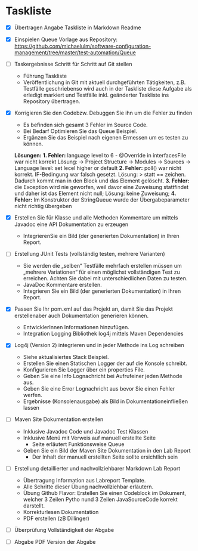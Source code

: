 # Taskliste

- [x] Übertragen Angabe Taskliste in Markdown Readme
- [x] Einspielen Queue Vorlage aus Repository:&nbsp; https://github.com/michaelulm/software-configuration-management/tree/master/test-automation/Queue
- [ ] Taskergebnisse Schritt für Schritt auf Git stellen
	- Führung Taskliste
	-  Veröffentlichung in Git mit aktuell durchgeführten Tätigkeiten, z.B.     Testfälle geschriebenso wird auch in der Taskliste diese Aufgabe als erledigt markiert und Testfälle inkl. geänderter Taskliste ins Repository übertragen.
- [x] Korrigieren Sie den Codebzw. Debuggen Sie ihn um die Fehler zu finden
	-  Es befinden sich gesamt 3 Fehler im Source Code.
	-  Bei Bedarf Optimieren Sie das Queue Beispiel.
	-  Ergänzen Sie das Beispiel nach eigenen      Ermessen um es testen zu können.
	
	**Lösungen:**
	    **1. Fehler:** language level to 6 - @Override in interfacesFile war nicht korrekt 
	    Lösung: -> Project Structure -> Modules -> Sources -> Language level: set lecel higher or default
	    **2. Fehler:** poll() war nicht korrekt. IF-Bedingung war falsch gesetzt. 
	    Lösung: > statt == zeichen. Dadurch kommt man in den Block und das Element gelöscht.
	    **3. Fehler:** die Exception wird nie geworfen, weil davor eine Zuweisung stattfindet und daher ist das Element nicht null;
	    Lösung: keine Zuweisung;
	    **4. Fehler:** Im Konstruktor der StringQueue wurde der Übergabeparameter nicht richtig übergeben
	    
- [x] Erstellen Sie für Klasse und alle Methoden Kommentare um mittels Javadoc eine API Dokumentation zu erzeugen
	-  IntegrierenSie ein Bild (der generierten Dokumentation) in Ihren Report.
- [ ] Erstellung JUnit Tests (vollständig testen, mehrere Varianten)
	-  Sie werden die „selben“ Testfälle mehrfach erstellen müssen um „mehrere Variationen“ für einen möglichst vollständigen Test zu erreichen. Achten Sie dabei mit unterschiedlichen Daten zu testen.
	-  JavaDoc Kommentare erstellen.
	-  Integrieren Sie ein Bild (der generierten Dokumentation) in Ihren Report.
- [x] Passen Sie Ihr pom.xml auf das Projekt an, damit Sie das Projekt erstellenaber auch Dokumentation generieren 
können.
	-  EntwicklerInnen Informationen hinzufügen.
	-  Integration Logging Bibliothek log4j mittels Maven Dependencies
- [x] Log4j (Version 2) integrieren und in jeder Methode ins Log schreiben
	-  Siehe aktualisiertes Stack Beispiel.
	-  Erstellen Sie einen Statischen Logger der auf die Konsole schreibt.
	-  Konfigurieren Sie Logger über ein properties File.
	-  Geben Sie eine Info Lognachricht bei Aufrufeiner jeden Methode aus.
	-  Geben Sie eine Error Lognachricht aus bevor Sie einen Fehler werfen.
	-  Ergebnisse (Konsolenausgabe) als Bild in Dokumentationeinfließen lassen
- [ ] Maven Site Dokumentation erstellen
	-  Inklusive Javadoc Code und Javadoc Test Klassen
	-  Inklusive Menü mit Verweis auf manuell erstellte Seite
		-  Seite erläutert Funktionsweise Queue
	-  Geben Sie ein Bild der Maven Site Dokumentation in den Lab Report
		-  Der Inhalt der manuell erstellten Seite sollte ersichtlich sein
- [ ] Erstellung detaillierter und nachvollziehbarer Markdown Lab Report
	-  Übertragung Information aus Labreport Template.
	-  Alle Schritte dieser Übung nachvollziehbar erläutern.
	-  Übung Github Flavor: Erstellen Sie einen Codeblock im Dokument, welcher 3 Zeilen Pytho nund 3 Zeilen JavaSourceCode korrekt darstellt.
	-  Korrekturlesen Dokumentation
	-   PDF erstellen (zB Dillinger) 
- [ ] Überprüfung Vollständigkeit der Abgabe
- [ ]  Abgabe PDF Version der Abgabe
